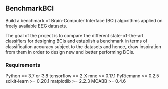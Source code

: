 ## BenchmarkBCI

Build a benchmark of Brain-Computer Interface (BCI) algorithms applied on freely available EEG datasets.

The goal of the project is to compare the different state-of-the-art classifiers for designing BCIs and establish a benchmark in terms of classification accuracy subject to the datasets and hence, draw inspiration from them in order to design new and better performing BCIs.

### Requirements

Python == 3.7 or 3.8
tensorflow == 2.X
mne >= 0.17.1
PyRiemann >= 0.2.5
scikit-learn >= 0.20.1
matplotlib >= 2.2.3
MOABB >= 0.4.6